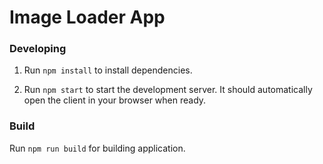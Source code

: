 # Image Loader App

### Developing

1. Run `npm install` to install dependencies.

2. Run `npm start` to start the development server. It should automatically open the client in your 
browser when ready.

### Build

Run `npm run build` for building application.